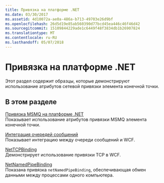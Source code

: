 ```yaml
---
title: Привязка на платформе .NET
ms.date: 03/30/2017
ms.assetid: 4d10072a-ae0a-486a-b713-49703e26d9bf
ms.openlocfilehash: 26d5d19e85ab560390d77bcd45ea446c46f46d42
ms.sourcegitcommit: 15109844229ade1c6449f48f3834db1b26907824
ms.translationtype: MT
ms.contentlocale: ru-RU
ms.lasthandoff: 05/07/2018
---
```

# <a name="net-binding"></a>Привязка на платформе .NET
Этот раздел содержит образцы, которые демонстрируют использование атрибутов сетевой привязки элемента конечной точки.  
  
## <a name="in-this-section"></a>В этом разделе  
 [Привязка MSMQ на платформе .NET](../../../../docs/framework/wcf/samples/net-msmq-binding.md)  
 Показывает использование атрибутов привязки MSMQ элемента конечной точки.  
  
 [Интеграция очередей сообщений](../../../../docs/framework/wcf/samples/message-queueing-integration.md)  
 Показывает интеграцию между очереди сообщений и WCF.  
  
 [NetTCPBinding](../../../../docs/framework/wcf/samples/nettcpbinding.md)  
 Демонстрирует использование привязки TCP в WCF.  
  
 [NetNamedPipeBinding](../../../../docs/framework/wcf/samples/netnamedpipebinding.md)  
 Показана привязка `netNamedPipeBinding`, обеспечивающая обмен данными между процессами одного компьютера.
